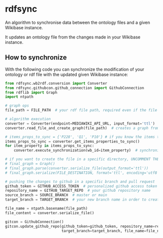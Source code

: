 # rdfsync

An algorithm to synchronise data between the ontology files and a given Wikibase instance.

It updates an ontology file from the changes made in your Wikibase instance.

## How to synchronize

With the following code you can synchronize the modification of your ontology or rdf file with the updated given
Wikibase instance:

```python
from rdfsync.wb2rdf.conversion import Converter
from rdfsync.githubcon.github_connection import GithubConnection
from rdflib import Graph
import ntpath

# graph ops
file_path = FILE_PATH  # your rdf file path, required even if the file's empty

# algorithm execution
converter = Converter(endpoint=MEDIAWIKI_API_URL, input_format='ttl')  # (http|https)://XXX/w/api.php
converter.read_file_and_create_graph(file_path)  # creates a graph from the rdf file

# items_props_to_sync = {'P228', 'Q1', 'P10'} # if you know the items that changed
items_props_to_sync = converter.get_items_properties_to_sync()
for item_property in items_props_to_sync:
    converter.execute_synchronization(wb_id=item_property)  # synchronization

# if you want to create the file in a specific directory, UNCOMMENT THE FOLLOWING CODE
# final_graph = Graph()
# final_graph.parse(converter.serialize_file(output_format='ttl'))
# final_graph.serialize(FILE_DESTINATION, format='ttl', encoding='utf8')

# pushing the changes to github in a specific branch and pull request
github_token = GITHUB_ACCESS_TOKEN  # personalized github access token
repository_name = GITHUB_TARGET_REPO  # your github repository name
source_branch = SOURCE_BRANCH  # master or main
target_branch = TARGET_BRANCH  # your new branch name in order to create the PR

file_name = ntpath.basename(file_path)
file_content = converter.serialize_file()

gitcon = GithubConnection()
gitcon.update_github_repo(github_token=github_token, repository_name=repository_name, source_branch=source_branch,
                          target_branch=target_branch, file_name=file_name, file_content=file_content)

```

